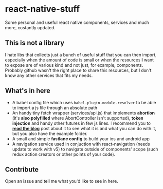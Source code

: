 # react-native-stuff

Some personal and useful react native components, services and much more, costantly updated.

## This is not a library

I hate libs that collects just a bunch of useful stuff that you can then import, especially when the amount of code is small or when the resources I want to expose are of various kind and not just, for example, components.
<br>
Probably github wasn't the right place to share this resources, but I don't know any other services that fits my needs.

## What's in here

- A babel config file which uses `babel-plugin-module-resolver` to be able to import a js file through an absolute path
- An handy tiny fetch wrapper (services/api.js) that implements **abortion** (it's **also polyfilled** where AbortController isn't supported), **token injection** and handy other futures in few js lines. I recommend you to **[read the blog](https://giacomocerquone.com/blog/fetch-wrapper)** post about it to see what it is and what you can do with it, but you also have the example folder.
- A small and simple **fastlane config** to build your ios and android app
- A navigation service used in conjuction with react-navigation (needs update to work with v5) to navigate outside of components' scope (such redux action creators or other points of your code).

## Contribute

Open an issue and tell me what you'd like to see in here.
